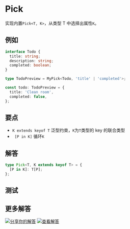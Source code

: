 # Pick

实现内置`Pick<T, K>`，从类型 T 中选择出属性`K`。

## 例如

```typescript
interface Todo {
  title: string;
  description: string;
  completed: boolean;
}

type TodoPreview = MyPick<Todo, 'title' | 'completed'>;

const todo: TodoPreview = {
  title: 'Clean room',
  completed: false,
};
```

## 要点

- `K extends keyof T` 泛型约束，`K`为`T`类型的 key 的联合类型
- ` [P in K]` 循环`K`

## 解答

```typescript
type Pick<T, K extends keyof T> = {
  [P in K]: T[P];
};
```

## 测试

## 更多解答

<a href="https://tsch.js.org/4/answer/zh-CN" target="_blank"><img src="https://img.shields.io/badge/-%E5%88%86%E4%BA%AB%E4%BD%A0%E7%9A%84%E8%A7%A3%E7%AD%94-teal" alt="分享你的解答"/></a> <a href="https://tsch.js.org/4/solutions" target="_blank"><img src="https://img.shields.io/badge/-%E6%9F%A5%E7%9C%8B%E8%A7%A3%E7%AD%94-de5a77?logo=awesome-lists&logoColor=white" alt="查看解答"/></a>
